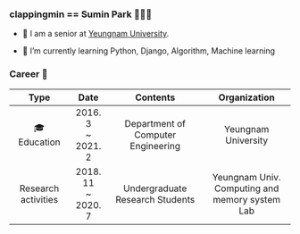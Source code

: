 ### clappingmin == Sumin Park 👏👏👏
<!--
**clappingmin/clappingmin** is a ✨ _special_ ✨ repository because its `README.md` (this file) appears on your GitHub profile.

Here are some ideas to get you started: -->

- 📘 I am a senior at [Yeungnam University](http://www.yu.ac.kr/_korean/main/index.php).
<!-- - 🔭 I’m currently working on my project [Muffin's law](https://github.com/dmswl0311/term_project) -->
- 🌱 I’m currently learning Python, Django, Algorithm, Machine learning

<!--![clappingmin's github stats](https://github-readme-stats.vercel.app/api?username=clappingmin&theme=default&show_icons=true)<br/>-->


### Career 👀
|         Type        	|          Date          	|              Contents              	|                    Organization                    	|
|:-------------------:	|:----------------------:	|:----------------------------------:	|:--------------------------------------------------:	|
|    🎓<br>Education   	| 2016. 3 <br>~ 2021. 2  	| Department of Computer Engineering 	|                 Yeungnam University                	|
| Research activities 	| 2018. 11 <br>~ 2020. 7 	|   Undergraduate Research Students  	| Yeungnam Univ. <br>Computing and memory system Lab 	|

<!--
## clappingmin's solved.ac tier
[![solved.ac tier](http://mazassumnida.wtf/api/generate_badge?boj=clappingmin)](https://solved.ac/clappingmin)<br/>
-->
